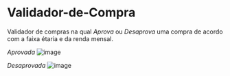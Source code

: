 # Validador-de-Compra

Validador de compras na qual _Aprova_ ou _Desaprova_ uma compra de acordo com a faixa étaria e da renda mensal.

_Aprovada_                  ![image](https://github.com/GustavoOfSmach/Validador-de-Compra/assets/76416937/44ec709a-a796-4726-91b2-d93304853126)


_Desaprovada_
![image](https://github.com/GustavoOfSmach/Validador-de-Compra/assets/76416937/16d15151-71c7-42b3-9bb6-1542ca5bac9c)
